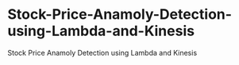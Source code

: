 # Stock-Price-Anamoly-Detection-using-Lambda-and-Kinesis
Stock Price Anamoly Detection using Lambda and Kinesis
